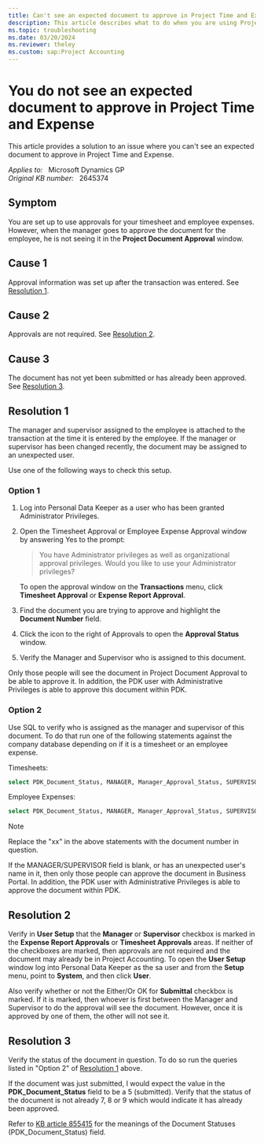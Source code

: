 ```yaml
---
title: Can't see an expected document to approve in Project Time and Expense
description: This article describes what to do when you are using Project Time and Expense for Business Portal and are approving timesheets or expenses and you do not see a document that you need to approve.
ms.topic: troubleshooting
ms.date: 03/20/2024
ms.reviewer: theley
ms.custom: sap:Project Accounting
---
```

# You do not see an expected document to approve in Project Time and Expense

This article provides a solution to an issue where you can't see an expected document to approve in Project Time and Expense.

_Applies to:_ &nbsp; Microsoft Dynamics GP  
_Original KB number:_ &nbsp; 2645374

## Symptom

You are set up to use approvals for your timesheet and employee expenses. However, when the manager goes to approve the document for the employee, he is not seeing it in the **Project Document Approval** window.

## Cause 1

Approval information was set up after the transaction was entered. See [Resolution 1](#resolution-1).

## Cause 2

Approvals are not required. See [Resolution 2](#resolution-2).

## Cause 3

The document has not yet been submitted or has already been approved. See [Resolution 3](#resolution-3).

## Resolution 1

The manager and supervisor assigned to the employee is attached to the transaction at the time it is entered by the employee. If the manager or supervisor has been changed recently, the document may be assigned to an unexpected user.

Use one of the following ways to check this setup.

### Option 1

1. Log into Personal Data Keeper as a user who has been granted Administrator Privileges.

2. Open the Timesheet Approval or Employee Expense Approval window by answering Yes to the prompt:

    > You have Administrator privileges as well as organizational approval privileges. Would you like to use your Administrator privileges?

    To open the approval window on the **Transactions** menu, click **Timesheet Approval** or **Expense Report Approval**.

3. Find the document you are trying to approve and highlight the **Document Number** field.

4. Click the icon to the right of Approvals to open the **Approval Status** window.

5. Verify the Manager and Supervisor who is assigned to this document.

Only those people will see the document in Project Document Approval to be able to approve it. In addition, the PDK user with Administrative Privileges is able to approve this document within PDK.

### Option 2

Use SQL to verify who is assigned as the manager and supervisor of this document. To do that run one of the following statements against the company database depending on if it is a timesheet or an employee expense.

Timesheets:

```sql
select PDK_Document_Status, MANAGER, Manager_Approval_Status, SUPERVISOR, Sup_Approval_Status, Administrator, Admin_Approval_Status, * from PDK10000 where PDK_TS_No = 'xx'
```

Employee Expenses:

```sql
select PDK_Document_Status, MANAGER, Manager_Approval_Status, SUPERVISOR, Sup_Approval_Status, Administrator, Admin_Approval_Status, * from PDK10500 where PDK_EE_No = 'xx'
```

> [!NOTE]
> Replace the "xx" in the above statements with the document number in question.

If the MANAGER/SUPERVISOR field is blank, or has an unexpected user's name in it, then only those people can approve the document in Business Portal. In addition, the PDK user with Administrative Privileges is able to approve the document within PDK.

## Resolution 2

Verify in **User Setup** that the **Manager** or **Supervisor** checkbox is marked in the **Expense Report Approvals** or **Timesheet Approvals** areas. If neither of the checkboxes are marked, then approvals are not required and the document may already be in Project Accounting. To open the **User Setup** window log into Personal Data Keeper as the sa user and from the **Setup** menu, point to **System**, and then click **User**.

Also verify whether or not the Either/Or OK for **Submittal** checkbox is marked. If it is marked, then whoever is first between the Manager and Supervisor to do the approval will see the document. However, once it is approved by one of them, the other will not see it.

## Resolution 3

Verify the status of the document in question. To do so run the queries listed in "Option 2" of [Resolution 1](#resolution-1) above.

If the document was just submitted, I would expect the value in the **PDK_Document_Status** field to be a 5 (submitted). Verify that the status of the document is not already 7, 8 or 9 which would indicate it has already been approved.

Refer to [KB article 855415](https://support.microsoft.com/topic/document-statuses-in-pdk-fca80151-629f-28a3-deb4-73b13ee79f78) for the meanings of the Document Statuses (PDK_Document_Status) field.

